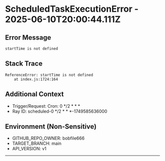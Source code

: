 # ScheduledTaskExecutionError - 2025-06-10T20:00:44.111Z

## Error Message
```
startTime is not defined
```

## Stack Trace
```
ReferenceError: startTime is not defined
    at index.js:1724:164
```

## Additional Context
- Trigger/Request: Cron: 0 */2 * * *
- Ray ID: scheduled-0 */2 * * *-1749585636000

## Environment (Non-Sensitive)
- GITHUB_REPO_OWNER: bobfile666
- TARGET_BRANCH: main
- API_VERSION: v1
---
